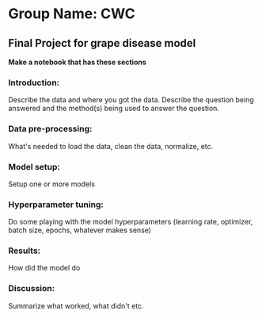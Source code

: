 # Group Name: CWC
## Final Project for grape disease model

**Make a notebook that has these sections**

### Introduction: 
Describe the data and where you got the data. Describe the question being answered and the method(s) being used to answer the question.
### Data pre-processing: 
What's needed to load the data, clean the data, normalize, etc.
### Model setup: 
Setup one or more models
### Hyperparameter tuning: 
Do some playing with the model hyperparameters (learning rate, optimizer, batch size, epochs, whatever makes sense)
### Results: 
How did the model do
### Discussion: 
Summarize what worked, what didn't etc.
